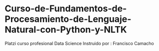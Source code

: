 # Curso-de-Fundamentos-de-Procesamiento-de-Lenguaje-Natural-con-Python-y-NLTK
Platzi curso profesional Data Science Instruido por : Francisco Camacho
